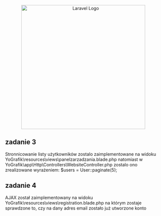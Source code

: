 <p align="center"><a href="https://laravel.com" target="_blank"><img src="https://raw.githubusercontent.com/laravel/art/master/logo-lockup/5%20SVG/2%20CMYK/1%20Full%20Color/laravel-logolockup-cmyk-red.svg" width="400" alt="Laravel Logo"></a></p>

## zadanie 3
Stronnicowanie listy użytkowników zostalo zaimplementowane na widoku YoGrafik\resources\views\panelzarzadzania.blade.php 
natomiast w YoGrafik\app\Http\Controllers\WebsiteController.php zostalo ono zrealizowane wyrażeniem: $users = User::paginate(5); 

## zadanie 4
AJAX został zaimplementowany na widoku YoGrafik\resources\views\registration.blade.php
na którym zostaje sprawdzone to, czy na dany adres email zostało już utworzone konto
